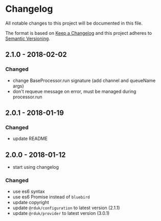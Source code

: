 # Changelog
All notable changes to this project will be documented in this file.

The format is based on [Keep a Changelog](http://keepachangelog.com/en/1.0.0/)
and this project adheres to [Semantic Versioning](http://semver.org/spec/v2.0.0.html).

## 2.1.0 - 2018-02-02
### Changed
- change BaseProcessor.run signature (add channel and queueName args)
- don't requeue message on error, must be managed during processor.run 

## 2.0.1 - 2018-01-19
### Changed
- update README

## 2.0.0 - 2018-01-12
- start using changelog
### Changed
- use es6 syntax
- use es6 Promise instead of `bluebird`
- update copyright
- update `@rduk/configuration` to latest version (2.1.1)
- update `@rduk/provider` to latest version (3.0.1)
